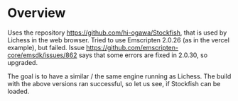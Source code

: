 # Overview

Uses the repository https://github.com/hi-ogawa/Stockfish, that is used by Lichess in the web browser.
Tried to use Emscripten 2.0.26 (as in the vercel example), but failed. 
Issue https://github.com/emscripten-core/emsdk/issues/862 says that some errors are fixed in 2.0.30, so upgraded.

The goal is to have a similar / the same engine running as Lichess. The build with the above versions ran successful, so let us see, if Stockfish can be loaded.
